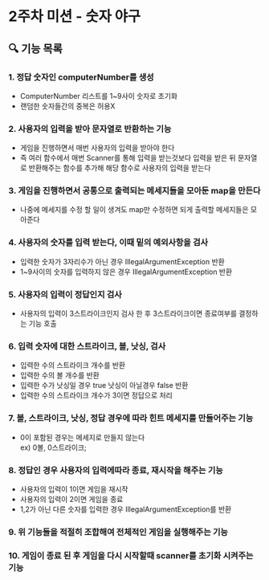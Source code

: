 # 2주차 미션 - 숫자 야구

## 🔍 기능 목록

### 1. 정답 숫자인 computerNumber를 생성

- ComputerNumber 리스트를 1~9사이 숫자로 초기화
- 랜덤한 숫자들간의 중복은 허용X

### 2. 사용자의 입력을 받아 문자열로 반환하는 기능

- 게임을 진행하면서 매번 사용자의 입력을 받아야 한다
- 즉 여러 함수에서 매번 Scanner를 통해 입력을 받는것보다 입력을 받은 뒤 문자열로 반환해주는 함수를 추가해 해당 함수로 사용자의 입력을 받는다

### 3. 게임을 진행하면서 공통으로 출력되는 메세지들을 모아둔 map을 만든다

- 나중에 메세지를 수정 할 일이 생겨도 map만 수정하면 되게 출력할 메세지들은 모아준다

### 4. 사용자의 숫자를 입력 받는다, 이때 밑의 예외사항을 검사

- 입력한 숫자가 3자리수가 아닌 경우 IllegalArgumentException 반환
- 1~9사이의 숫자를 입력하지 않은 경우 IllegalArgumentException 반환

### 5. 사용자의 입력이 정답인지 검사

- 사용자의 입력이 3스트라이크인지 검사 한 후 3스트라이크이면 종료여부를 결정하는 기능 호출

### 6. 입력 숫자에 대한 스트라이크, 볼, 낫싱, 검사

- 입력한 수의 스트라이크 개수를 반환
- 입력한 수의 볼 개수를 반환
- 입력한 수가 낫싱일 경우 true 낫싱이 아닐경우 false 반환
- 입력한 수의 스트라이크 개수가 3이면 정답으로 처리

### 7. 볼, 스트라이크, 낫싱, 정답 경우에 따라 힌트 메세지를 만들어주는 기능

- 0이 포함된 경우는 메세지로 만들지 않는다  
  ex) 0볼, 0스트라이크;

### 8. 정답인 경우 사용자의 입력에따라 종료, 재시작을 해주는 기능

- 사용자의 입력이 1이면 게임을 재시작
- 사용자의 입력이 2이면 게임을 종료
- 1,2가 아닌 다른 숫자를 입력한 경우 IllegalArgumentException를 반환

### 9. 위 기능들을 적절히 조합해여 전체적인 게임을 실행해주는 기능

### 10. 게임이 종료 된 후 게임을 다시 시작할때 scanner를 초기화 시켜주는 기능 



